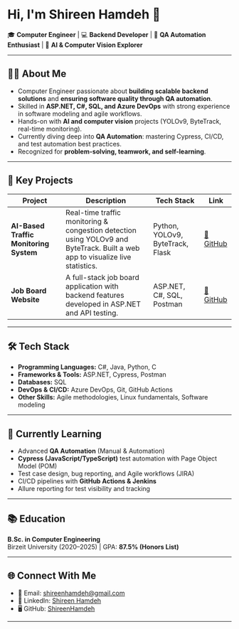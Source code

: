 # Hi, I'm Shireen Hamdeh 👋  

🎓 **Computer Engineer** | 💻 **Backend Developer** | 🧪 **QA Automation Enthusiast** | 🤖 **AI & Computer Vision Explorer**  

---

## 👩‍💻 About Me  
- Computer Engineer passionate about **building scalable backend solutions** and **ensuring software quality through QA automation**.  
- Skilled in **ASP.NET, C#, SQL, and Azure DevOps** with strong experience in software modeling and agile workflows.  
- Hands-on with **AI and computer vision** projects (YOLOv9, ByteTrack, real-time monitoring).  
- Currently diving deep into **QA Automation**: mastering Cypress, CI/CD, and test automation best practices.  
- Recognized for **problem-solving, teamwork, and self-learning**.  

---

## 🚀 Key Projects  

| Project | Description | Tech Stack | Link |
|---------|-------------|------------|------|
| **AI-Based Traffic Monitoring System** | Real-time traffic monitoring & congestion detection using YOLOv9 and ByteTrack. Built a web app to visualize live statistics. | Python, YOLOv9, ByteTrack, Flask | [🔗 GitHub](https://github.com/ShireenHamdeh/AI-Based-Traffic-Monitoring-and-Congestion-Detection-System-Using-Video-Cameras) |
| **Job Board Website** | A full-stack job board application with backend features developed in ASP.NET and API testing. | ASP.NET, C#, SQL, Postman | [🔗 GitHub](https://github.com/ShireenHamdeh/Job-Board) |

---

## 🛠️ Tech Stack  

- **Programming Languages:** C#, Java, Python, C  
- **Frameworks & Tools:** ASP.NET, Cypress, Postman  
- **Databases:** SQL  
- **DevOps & CI/CD:** Azure DevOps, Git, GitHub Actions  
- **Other Skills:** Agile methodologies, Linux fundamentals, Software modeling  

---

## 📌 Currently Learning  
- Advanced **QA Automation** (Manual & Automation)  
- **Cypress (JavaScript/TypeScript)** test automation with Page Object Model (POM)  
- Test case design, bug reporting, and Agile workflows (JIRA)  
- CI/CD pipelines with **GitHub Actions & Jenkins**  
- Allure reporting for test visibility and tracking  

---

## 📚 Education  
**B.Sc. in Computer Engineering**  
Birzeit University (2020–2025) | GPA: **87.5% (Honors List)**  

---

## 🌐 Connect With Me  
- 📧 Email: [shireenhamdeh@gmail.com](mailto:shireenhamdeh@gmail.com)  
- 💼 LinkedIn: [Shireen Hamdeh](https://www.linkedin.com/in/shireen-hamdeh/)  
- 🖥️ GitHub: [ShireenHamdeh](https://github.com/ShireenHamdeh)  

---
